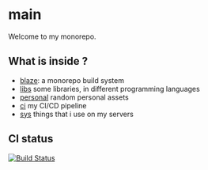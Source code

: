 # main

Welcome to my monorepo.

## What is inside ?

- [blaze](blaze): a monorepo build system
- [libs](libs) some libraries, in different programming languages
- [personal](personal) random personal assets
- [ci](ci) my CI/CD pipeline
- [sys](sys) things that i use on my servers

## CI status

[![Build Status](https://drone.rnzaou.me/api/badges/Hakhenaton/main/status.svg)](https://drone.rnzaou.me/Hakhenaton/main)
